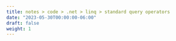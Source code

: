 ```yaml
---
title: notes > code > .net > linq > standard query operators
date: "2023-05-30T00:00:00-06:00"
draft: false
weight: 1
---
```

